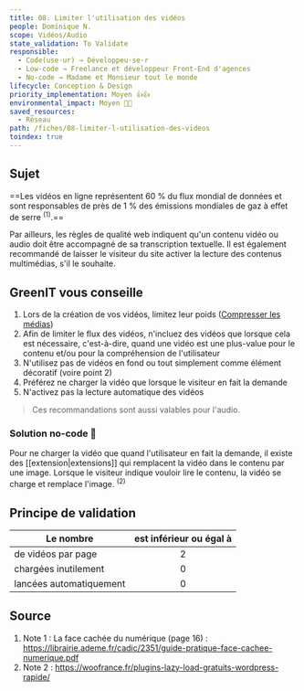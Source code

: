 ```yaml
---
title: 08. Limiter l'utilisation des vidéos
people: Dominique N.
scope: Vidéos/Audio
state_validation: To Validate
responsible:
  - Code(use·ur) → Développeu·se·r
  - Low-code → Freelance et développeur Front-End d'agences
  - No-code → Madame et Monsieur tout le monde
lifecycle: Conception & Design
priority_implementation: Moyen 👍👍
environmental_impact: Moyen 🌱🌱
saved_resources: 
  - Réseau
path: /fiches/08-limiter-l-utilisation-des-videos
toindex: true
---
```


## Sujet

==Les vidéos en ligne représentent 60 % du flux mondial de données et sont responsables de près de 1 % des émissions mondiales de gaz à effet de serre <sup>(1)</sup>.==

Par ailleurs, les règles de qualité web indiquent qu'un contenu vidéo ou audio doit être accompagné de sa transcription textuelle. Il est également recommandé de laisser le visiteur du site activer la lecture des contenus multimédias, s'il le souhaite.

## GreenIT vous conseille

1.  Lors de la création de vos vidéos, limitez leur poids ([Compresser les médias](./compresser-les-médias.md))
2.  Afin de limiter le flux des vidéos, n'incluez des vidéos que lorsque cela est nécessaire, c'est-à-dire, quand une vidéo est une plus-value pour le contenu et/ou pour la compréhension de l'utilisateur
3.  N'utilisez pas de vidéos en fond ou tout simplement comme élément décoratif (voire point 2)
4.  Préférez ne charger la vidéo que lorsque le visiteur en fait la demande
5.  N'activez pas la lecture automatique des vidéos

> Ces recommandations sont aussi valables pour l'audio.

### Solution no-code 🌱

Pour ne charger la vidéo que quand l'utilisateur en fait la demande, il existe des [[extension|extensions]] qui remplacent la vidéo dans le contenu par une image. Lorsque le visiteur indique vouloir lire le contenu, la vidéo se charge et remplace l'image. <sup>(2)</sup>

## Principe de validation

| Le nombre | est inférieur ou égal à |
| ------------- | :---------------------: |
|  de vidéos par page        |            2            |
|  chargées inutilement       |            0            |
|  lancées automatiquement        |            0            |



## Source

1. Note 1 : La face cachée du numérique (page 16) : <https://librairie.ademe.fr/cadic/2351/guide-pratique-face-cachee-numerique.pdf>
2. Note 2 : <https://woofrance.fr/plugins-lazy-load-gratuits-wordpress-rapide/>
